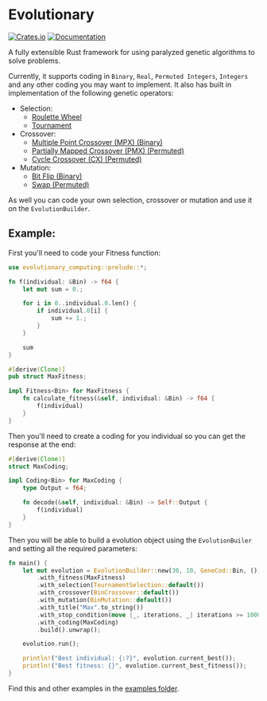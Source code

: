 # Evolutionary

[![Crates.io](https://img.shields.io/crates/v/evolutionary.svg)](https://crates.io/crates/evolutionary)
[![Documentation](https://docs.rs/evolutionary/badge.svg)](https://docs.rs/evolutionary)

A fully extensible Rust framework for using paralyzed genetic algorithms to solve problems. 

Currently, it supports coding in `Binary`, `Real`, `Permuted Integers`, `Integers` and any other coding you may want to implement. 
It also has built in implementation of the following genetic operators:

- Selection:
  - [Roulette Wheel](./src/selection/roulette_selection.rs)
  - [Tournament](./src/selection/tournament.rs)
- Crossover:
  - [Multiple Point Crossover (MPX) (Binary)](./src/crossover/bin_crossover.rs) 
  - [Partially Mapped Crossover (PMX) (Permuted)](./src/crossover/pmx_crossover.rs)
  - [Cycle Crossover (CX) (Permuted)](./src/crossover/cx_crossover.rs)
- Mutation:
  - [Bit Flip (Binary)](./src/mutation/bin_mutation.rs)
  - [Swap (Permuted)](./src/mutation/perm_mutation.rs)

As well you can code your own selection, crossover or mutation and use it on the `EvolutionBuilder`.

## Example:

First you'll need to code your Fitness function:

```rust
use evolutionary_computing::prelude::*;

fn f(individual: &Bin) -> f64 {
    let mut sum = 0.;

    for i in 0..individual.0.len() {
        if individual.0[i] {
            sum += 1.;
        }
    }

    sum
}

#[derive(Clone)]
pub struct MaxFitness;

impl Fitness<Bin> for MaxFitness {
    fn calculate_fitness(&self, individual: &Bin) -> f64 {
        f(individual)
    }
}
```

Then you'll need to create a coding for you individual so you can get the response at the end:

```rust
#[derive(Clone)]
struct MaxCoding;

impl Coding<Bin> for MaxCoding {
    type Output = f64;

    fn decode(&self, individual: &Bin) -> Self::Output {
        f(individual)
    }
}
```

Then you will be able to build a evolution object using the `EvolutionBuiler` and setting all the required parameters:

```rust
fn main() {
    let mut evolution = EvolutionBuilder::new(30, 10, GeneCod::Bin, ())
        .with_fitness(MaxFitness)
        .with_selection(TournamentSelection::default())
        .with_crossover(BinCrossover::default())
        .with_mutation(BinMutation::default())
        .with_title("Max".to_string())
        .with_stop_condition(move |_, iterations, _| iterations >= 1000)
        .with_coding(MaxCoding)
        .build().unwrap();

    evolution.run();

    println!("Best individual: {:?}", evolution.current_best());
    println!("Best fitness: {}", evolution.current_best_fitness());
}
```

Find this and other examples in the [examples folder](./examples).

